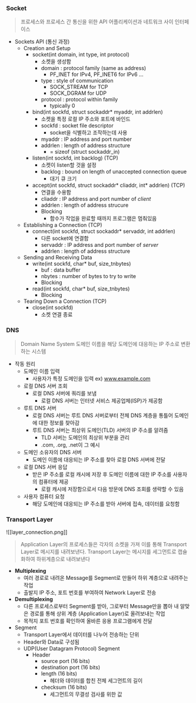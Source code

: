 ### Socket
> 프로세스와 프로세스 간 통신을 위한 API
> 어플리케이션과 네트워크 사이 인터페이스
- Sockets API (통신 과정)
	- Creation and Setup
		- socket(int domain, int type, int protocol)
			- 소켓을 생성함
			- domain : protocol family (same as address)
				- PF_INET for IPv4, PF_INET6 for IPv6 ...
			- type : style of communication
				- SOCK_STREAM for TCP
				- SOCK_DGRAM for UDP
			- protocol : protocol within family
				- typically 0
		- bind(int sockfd, struct sockaddr* myaddr, int addrlen)
			- 소켓을 특정 로컬 IP 주소와 포트에 바인드
			- sockfd : socket file descriptor
				- socket을 식별하고 조작하는데 사용
			- myaddr : IP address and port number
			- addrlen : length of address structure
				- = sizeof (struct sockaddr_in)
		- listen(int sockfd, int backlog) (TCP)
			- 소켓이 listen할 것을 설정
			- backlog : bound on length of unaccepted connection queue
				- 대기 큐 크기
		- accept(int sockfd, struct sockaddr* cliaddr, int* addrlen) (TCP)
			- 연결을 수용함
			- cliaddr : IP address and port number of *client*
			- addrlen : length of address strucure
			- Blocking
				- 함수가 작업을 완료할 때까지 프로그램은 멈춰있음
	- Establishing a Connection (TCP)
		- connect(int sockfd, struct sockaddr* servaddr, int addrlen)
			- 다른 socket에 연결함
			- servaddr : IP address and port number of *server*
			- addrlen : length of address structure
	- Sending and Receiving Data
		- write(int sockfd, char* buf, size_tnbytes)
			- buf : data buffer
			- nbytes : number of bytes to try to write
			- Blocking
		- read(int sockfd, char* buf, size_tnbytes)
			- Blocking
	- Tearing Down a Connection (TCP)
		- close(int sockfd)
			- 소켓 연결 종료
### DNS
> Domain Name System
> 도메인 이름을 해당 도메인에 대응하는 IP 주소로 변환하는 시스템
- 작동 원리
	- 도메인 이름 입력
		- 사용자가 특정 도메인을 입력 ex) www.example.com
	- 로컬 DNS 서버 조회
		- 로컬 DNS 서버에 쿼리를 보냄
			- 로컬 DNS 서버는 인터넷 서비스 제공업체(ISP)가 제공함
	- 루트 DNS 서버
		- 로컬 DNS 서버는 루트 DNS 서버로부터 전체 DNS 계층을 통틀어 도메인에 대한 정보를 찾아감
		- 루트 DNS 서버는 최상위 도메인(TLD) 서버의 IP 주소를 알려줌
			- TLD 서버는 도메인의 최상위 부분을 관리
			- .com, .org, .net이 그 예시
	- 도메인 소유자의 DNS 서버
		- 도메인 이름에 대응되는 IP 주소를 찾아 로컬 DNS 서버에 전달
	- 로컬 DNS 서버 응답
		- 받은 IP 주소를 로컬 캐시에 저장 후 도메인 이름에 대한 IP 주소를 사용자의 컴퓨터에 제공
			- 로컬 캐시에 저장함으로서 다음 방문에 DNS 조회를 생략할 수 있음
	- 사용자 컴퓨터 요청
		- 해당 도메인에 대응되는 IP 주소를 받아 서버에 접속, 데이터를 요청함
### Transport Layer
![[layer_connection.png]]
> Application Layer의 프로세스들은 각자의 소켓을 가져 이를 통해 Transport Layer로 메시지를 내려보낸다.
> Transport Layer는 메시지를 세그먼트로 캡슐화하여 하위계층으로 내려보낸다
- **Multiplexing**
	- 여러 경로로 내려온 Message를 Segment로 만들어 하위 계층으로 내려주는 작업
	- 출발지 IP 주소, 포트 번호를 부여하여 Network Layer로 전송
- **Demultiplexing**
	- 다른 프로세스로부터 Segment를 받아, 그로부터 Message만을 뽑아 내 알맞은 경로를 통해 상위 계층 (Application Layer)로 올려보내는 작업
	- 목적지 포트 번호를 확인하여 올바른 응용 프로그램에게 전달
- Segment
	- Transport Layer에서 데이터를 나누어 전송하는 단위
	- Header와 Data로 구성됨
	- UDP(User Datagram Protocol) Segment
		- Header
			- source port (16 bits)
			- destination port (16 bits)
			- length (16 bits)
				- 헤더와 데이터를 합친 전체 세그먼트의 길이
			- checksum (16 bits)
				- 세그먼트의 무결성 검사를 위한 값